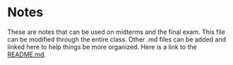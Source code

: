# Notes
These are notes that can be used on midterms and the final exam. This file can be modified through the entire class. Other .md files can be added and linked here to help things be more organized.
Here is a link to the <a href="README.md">README.md</a>.